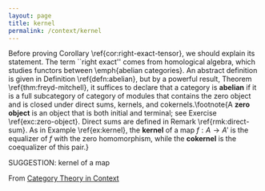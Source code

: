 ```yaml
---
layout: page
title: kernel
permalink: /context/kernel
---
```

Before proving Corollary \ref{cor:right-exact-tensor}, we should explain its statement. The term ``right exact'' comes from homological algebra, which studies functors between  \emph{abelian categories}. An abstract definition is given in Definition \ref{defn:abelian}, but by a powerful result, Theorem \ref{thm:freyd-mitchell}, it suffices to declare that a category is **abelian** if it is a full subcategory of category of modules that contains the zero object and is closed under direct sums, kernels, and cokernels.\footnote{A **zero object** is an object that is both initial and terminal; see Exercise \ref{exc:zero-object}. Direct sums are defined in Remark \ref{rmk:direct-sum}. As in Example \ref{ex:kernel}, the **kernel** of a map $f : A \to A'$ is the equalizer of $f$ with the zero homomorphism, while the **cokernel** is the coequalizer of this pair.}

SUGGESTION: kernel of a map

From [Category Theory in Context](https://mathgloss.github.io/MathGloss/context.html)